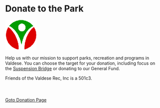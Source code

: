 # Donate to the Park

<div class="social-bar">
<a target="_blank" href="https://friendsofthevaldeserec.org/donate-2"><img src="../img/fvrlogopng.png"></a>
</div>

Help us with our mission to support parks, recreation and programs in Valdese.
You can choose the target for your donation, including focus on the [Suspension Bridge][link-fvrbridgedonate]
or donating to our General Fund.

Friends of the Valdese Rec, Inc is a 501c3.

<a class="btn" target="_blank" href="https://friendsofthevaldeserec.org/donate-2"><i class="fvricon fvricon-donate" style="font-size:32px; color:darkred;"></i><br>Goto Donation Page</a>

[fvrlogo]: ../img/fvrlogopng.png
[link-fvr]: https://friendsofthevaldeserec.org
[link-fvrbridgedonate]: https://friendsofthevaldeserec.org/donate-today
[link-fvrhistory]: https://friendsofthevaldeserec.org/history
